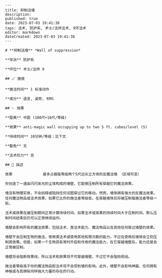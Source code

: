 
    ---
    title: 抑制法墙
    description: 
    published: true
    date: 2023-07-03 19:41:38
    tags: 法术, 防护系, 术士/法师法术, 9环法术
    editor: markdown
    dateCreated: 2023-07-03 19:41:38
    ---

    # **抑制法墙** *Wall of suppression*

    **学派** 防护系 

    **环位** 术士/法师 9

    ## 🪄 施放

    **施法时间** 1 标准动作

    **成分** 语言, 姿势, 材料

    ## ✨ 效果  

    **距离** 中距 (100尺+10尺/等级) 

    **效果** anti-magic wall occupying up to two 5 ft. cubes/level (S) 

    **持续时间** 10分钟/等级；见下文 

    **豁免** 无

    **法术抗力** 否

    ## 📖 描述

    效果              最多占据每等级两个5尺边长立方体的反魔法墙 （区域可变）

    你创造了一道由闪闪发光的尘埃构成的墙壁，它能够压制所有穿越它的魔法效果。

    墙没有物理实体，不会妨碍或阻挡任何试图穿过它的移动。然而，墙体拥有强大的反魔法效果。任何魔法物品或法术效果，如果它比你的施法者等级低，在穿越墙体后将被压制每施法者等级一轮。

    法术或效果在被压制期间正常计算持续时间。如果法术或效果的持续时间大于压制时间，那么压制时间结束后仍可以正常继续运作。

    墙壁会影响所有的魔法效果，包括法术、类法术能力、魔法物品以及其他任何穿过墙壁的效果。

    墙壁不会压制生物的施法、使用类法术或使用其他有限次数的能力，不过在使用后墙体会立刻压制其效果。但是，如果一个生物具有常时开启和作用的魔法能力，在它穿越墙壁后，能力还是会正常被压制。

    墙壁将会阻断效果线，所以法术和效果将不可穿越墙壁，不过它不会阻挡视线。

    施法者等级高于你的魔法物品和法术将不会受到墙的影响。此外，墙壁不会影响神器、任何拥有神格或与其拥有同样强大力量的存在的行动。
    